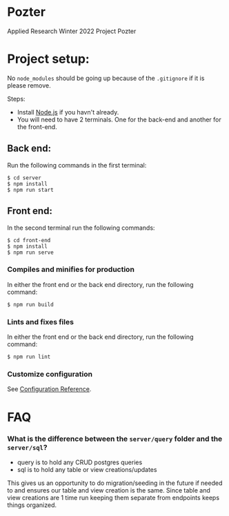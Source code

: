 # Pozter

Applied Research Winter 2022 Project Pozter

# Project setup:

No `node_modules` should be going up because of the `.gitignore` if it is please remove.

Steps:

* Install [Node.js](https://nodejs.org/en/) if you havn't already.
* You will need to have 2 terminals. One for the back-end and another for the front-end.

## Back end:

Run the following commands in the first terminal:

```console 
$ cd server
$ npm install
$ npm run start
```

## Front end:

In the second terminal run the following commands:

```console
$ cd front-end
$ npm install
$ npm run serve
```

### Compiles and minifies for production

In either the front end or the back end directory, run the following command:

```console
$ npm run build
```

### Lints and fixes files

In either the front end or the back end directory, run the following command:

```console
$ npm run lint
```

### Customize configuration

See [Configuration Reference](https://cli.vuejs.org/config/).

# FAQ

### What is the difference between the `server/query` folder and the `server/sql`?

- query is to hold any CRUD postgres queries
- sql is to hold any table or view creations/updates

This gives us an opportunity to do migration/seeding in the future if needed to and ensures our table and view creation is the same.
Since table and view creations are 1 time run keeping them separate from endpoints keeps things organized.
